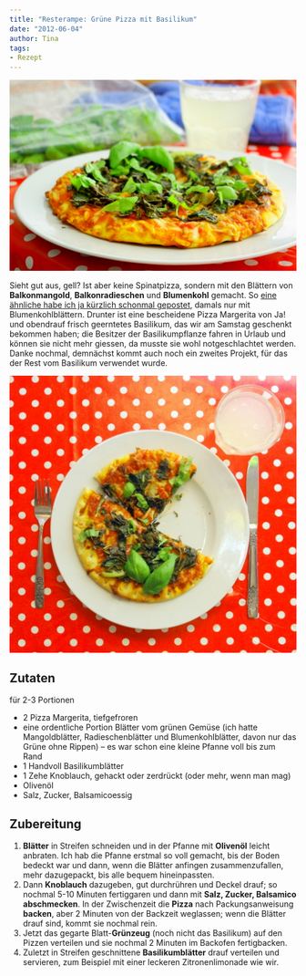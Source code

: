 ```yaml
---
title: "Resterampe: Grüne Pizza mit Basilikum"
date: "2012-06-04" 
author: Tina
tags:
- Rezept
---
```


[![mit Mangold, Radieschenblättern, Blumenkohlblättern](images/imgp9079.jpg "Grünzeugpizza mit Basilikum")](http://apfeleimer.wordpress.com/2012/06/04/resterampe-grune-pizza-mit-basilikum/gra%c2%bcnzeugpizza-mit-basilikum/)

Sieht gut aus, gell? Ist aber keine Spinatpizza, sondern mit den Blättern von **Balkonmangold**, **Balkonradieschen** und **Blumenkohl** gemacht. So [eine ähnliche habe ich ja kürzlich schonmal gepostet](http://apfeleimer.wordpress.com/2012/04/13/taste-the-waste-pizza-mit-blumenkohlgrn-statt-spinat-oder-rucola/), damals nur mit Blumenkohlblättern. Drunter ist eine bescheidene Pizza Margerita von Ja! und obendrauf frisch geerntetes Basilikum, das wir am Samstag geschenkt bekommen haben; die Besitzer der Basilikumpflanze fahren in Urlaub und können sie nicht mehr giessen, da musste sie wohl notgeschlachtet werden. Danke nochmal, demnächst kommt auch noch ein zweites Projekt, für das der Rest vom Basilikum verwendet wurde.

[![](images/imgp9080.jpg "Grünzeug-Pizza mit Basilikum")](http://apfeleimer.wordpress.com/2012/06/04/resterampe-grune-pizza-mit-basilikum/gra%c2%bcnzeug-pizza-mit-basilikum/)

## Zutaten

für 2-3 Portionen

- 2 Pizza Margerita, tiefgefroren
- eine ordentliche Portion Blätter vom grünen Gemüse (ich hatte Mangoldblätter, Radieschenblätter und Blumenkohlblätter, davon nur das Grüne ohne Rippen) – es war schon eine kleine Pfanne voll bis zum Rand
- 1 Handvoll Basilikumblätter
- 1 Zehe Knoblauch, gehackt oder zerdrückt (oder mehr, wenn man mag)
- Olivenöl
- Salz, Zucker, Balsamicoessig

## Zubereitung

1. **Blätter** in Streifen schneiden und in der Pfanne mit **Olivenöl** leicht anbraten. Ich hab die Pfanne erstmal so voll gemacht, bis der Boden bedeckt war und dann, wenn die Blätter anfingen zusammenzufallen, mehr dazugepackt, bis alle bequem hineinpassten.
2. Dann **Knoblauch** dazugeben, gut durchrühren und Deckel drauf; so nochmal 5-10 Minuten fertiggaren und dann mit **Salz, Zucker, Balsamico abschmecken**. In der Zwischenzeit die **Pizza** nach Packungsanweisung **backen**, aber 2 Minuten von der Backzeit weglassen; wenn die Blätter drauf sind, kommt sie nochmal rein.
3. Jetzt das gegarte Blatt-**Grünzeug** (noch nicht das Basilikum) auf den Pizzen verteilen und sie nochmal 2 Minuten im Backofen fertigbacken.
4. Zuletzt in Streifen geschnittene **Basilikumblätter** drauf verteilen und servieren, zum Beispiel mit einer leckeren Zitronenlimonade wie wir.
